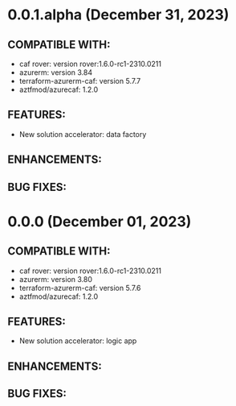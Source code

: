 # 0.0.1.alpha (December 31, 2023)
## COMPATIBLE WITH:
* caf rover: version rover:1.6.0-rc1-2310.0211
* azurerm: version 3.84
* terraform-azurerm-caf: version 5.7.7
* aztfmod/azurecaf: 1.2.0

## FEATURES:
* New solution accelerator: data factory

## ENHANCEMENTS:

## BUG FIXES:

# 0.0.0 (December 01, 2023)
## COMPATIBLE WITH:
* caf rover: version rover:1.6.0-rc1-2310.0211
* azurerm: version 3.80
* terraform-azurerm-caf: version 5.7.6
* aztfmod/azurecaf: 1.2.0

## FEATURES:
* New solution accelerator: logic app

## ENHANCEMENTS:

## BUG FIXES:
